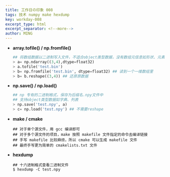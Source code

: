 ```yaml
---
title: 工作日の印象 008
tags: 技术 numpy make hexdump
key: workday-008
excerpt_type: html
excerpt_separator: <!--more-->
author: MING
---
```


* **array.tofile() / np.fromfile()**

  ```python
  ## 将数组数据以二进制写入文件，不适合object类型数据，没有数组元信息如形状、元素类型
  > a= np.ndarray((3,4),dtype=float32)
  > a.tofile('test.bin')
  > b= np.fromfile('test.bin', dtype=float32) ## 读到一个一维数组里
  > b= b.reshape((3,4)) ## 还原原数据
  ```
<!--more-->
* **np.save() / np.load()**

  ```python
  ## np 专有的二进制格式，保存为后缀名.npy文件中
  ## 支持object类型数据如字典、列表
  > np.save('test.npy', a)
  > c= np.load('test.npy') ## 不需要reshape
  ```

* **make / cmake**

  ```shell
  ## 对于单个源文件，用 gcc 编译即可
  ## 对于多个源文件的项目，make 按照 makefile 文件指定的命令去编译链接
  ## 手写 makefile 比较麻烦，所以 cmake 可以生成 makefile 文件
  ## 最终手写更为简单的 cmakelists.txt 文件
  ```

* **hexdump**

  ```shell
  ## 十六进制格式查看二进制文件
  $ hexdump -C test.npy
  ```

  